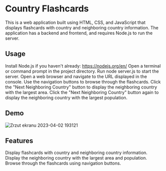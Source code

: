 # Country Flashcards

This is a web application built using HTML, CSS, and JavaScript that displays flashcards with country and neighboring country information. The application has a backend and frontend, and requires Node.js to run the server.

## Usage

Install Node.js if you haven't already: https://nodejs.org/en/
Open a terminal or command prompt in the project directory.
Run node server.js to start the server.
Open a web browser and navigate to the URL displayed in the console.
Use the navigation buttons to browse through the flashcards.
Click the "Next Neighboring Country" button to display the neighboring country with the largest area.
Click the "Next Neighboring Country" button again to display the neighboring country with the largest population.

## Demo

![Zrzut ekranu 2023-04-02 193121](https://user-images.githubusercontent.com/116550165/229369160-199bf37c-c43d-420a-b41e-2b4cb3b4986f.png)


## Features

Display flashcards with country and neighboring country information.
Display the neighboring country with the largest area and population.
Browse through the flashcards using navigation buttons.
